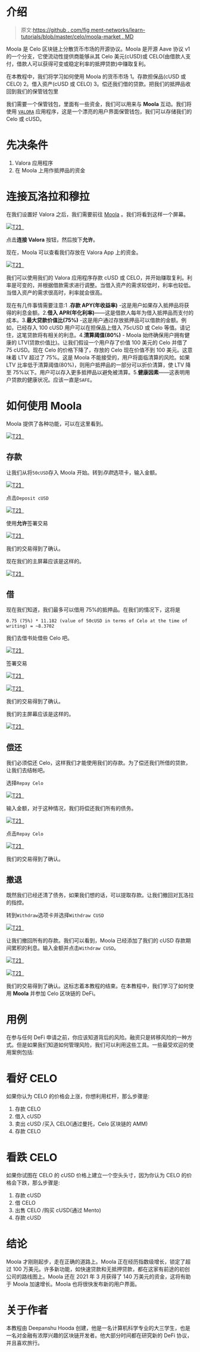 # 介绍

> 原文:[https://github . com/fig ment-networks/learn-tutorials/blob/master/celo/moola-market . MD](https://github.com/figment-networks/learn-tutorials/blob/master/celo/moola-market.md)

Moola 是 Celo 区块链上分散货币市场的开源协议。Moola 是开源 Aave 协议 v1 的一个分支，它使流动性提供商能够从其 Celo 美元(cUSD)或 CELO(由借款人支付，借款人可以获得可变或稳定利率的抵押贷款)中赚取复利。

在本教程中，我们将学习如何使用 Moola 的货币市场 1。存款担保品(cUSD 或 CELO) 2。借入资产(cUSD 或 CELO) 3。偿还我们借的贷款。把我们的抵押品收回到我们的保管钱包里

我们需要一个保管钱包，里面有一些资金，我们可以用来与 **Moola** 互动。我们将使用 [`VALORA`](https://valoraapp.com/) 应用程序，这是一个漂亮的用户界面保管钱包，我们可以存储我们的 Celo 或 cUSD。

# 先决条件

1.  Valora 应用程序
2.  在 Moola 上用作抵押品的资金

# 连接瓦洛拉和穆拉

在我们设置好 Valora 之后，我们需要前往 [Moola](https://app.moola.market/#/welcome) 。我们将看到这样一个屏幕。

[![](../Images/6a25ef60efcddf707b08d891086ef3bf.png)T2】](https://camo.githubusercontent.com/936dbbd17e41ab975ba49197b98229ea2072f18f4eeca6988a86278db6ecef36/68747470733a2f2f696d6775722e636f6d2f30726179496b342e706e67)

点击**连接 Valora** 按钮，然后按下**允许**。

现在，Moola 可以查看我们存放在 Valora App 上的资金。

[![](../Images/4500fac1517e3b4bad16e638f5b8215e.png)T2】](https://camo.githubusercontent.com/aaded9a8801a5b90feaf587fdd6c15b45fe37f262b9485079586a95a3ae5a0e4/68747470733a2f2f696d6775722e636f6d2f48584b65556c682e706e67)

我们可以使用我们的 Valora 应用程序存款 cUSD 或 CELO，并开始赚取复利。利率是可变的，并根据借款需求进行调整。当借入资产的需求较低时，利率也较低。当借入资产的需求很高时，利率就会很高。

现在有几件事情需要注意:1 .**存款 APY(年收益率)** -这是用户如果存入抵押品将获得的利息金额。2.**借入 APR(年化利率)**——这是借款人每年为借入抵押品而支付的成本。3.**最大贷款价值比(75%)** -这是用户通过存放抵押品可以借款的金额。例如，已经存入 100 cUSD 用户可以在担保品上借入 75cUSD 或 Celo 等值。请记住，这笔贷款将有相关的利息。4.**清算阈值(80%)** - Moola 始终确保用户拥有健康的 LTV(贷款价值比)。让我们假设一个用户存了价值 100 美元的 Celo 并借了 75 cUSD。现在 Celo 的价格下降了，存放的 Celo 现在价值不到 100 美元。这意味着 LTV 超过了 75%。这是 Moola 不能接受的，用户将面临清算的风险。如果 LTV 比率低于清算阈值(80%)，则用户抵押品的一部分可以折价清算，使 LTV 降至 75%以下。用户可以存入更多抵押品以避免被清算。5.**健康因素**——这表明用户贷款的健康状况。应该一直是`SAFE`。

# 如何使用 Moola

Moola 提供了各种功能，可以在这里看到。

[![](../Images/0a40ce4bf63f4262362e111faf5aa361.png)T2】](https://camo.githubusercontent.com/d97af4f2ab3c771c13660625bb5715cbb950498afcaf2465d82eacd0896f7d48/68747470733a2f2f696d6775722e636f6d2f516d6f665438312e706e67)

## 存款

让我们从将`50cUSD`存入 Moola 开始。转到*存款*选项卡，输入金额。

[![](../Images/9de50db0e9c588f01ce63d4bc374fbf3.png)T2】](https://camo.githubusercontent.com/5995b54af0fcf3995a237c38ae366dac049f6ebbe76ed648178a805f68472e7a/68747470733a2f2f696d6775722e636f6d2f4a4743517763382e706e67)

点击`Deposit cUSD`

[![](../Images/a888e526bceab857da223a58ea1075a8.png)T2】](https://camo.githubusercontent.com/766973d7fa8796f52065c4bf5f6518682049c7a92d89c21a0d3ca3bad9e318c8/68747470733a2f2f696d6775722e636f6d2f39774167624c752e706e67)

使用**允许**签署交易

[![](../Images/82efca6e87fab923c55d9f94851e5341.png)T2】](https://camo.githubusercontent.com/fda251d1547646eee8f11ff51742aa9ab0e2cff488544a8d7513398a4d305d3d/68747470733a2f2f696d6775722e636f6d2f4974734d5877482e706e67)

我们的交易得到了确认。

现在我们的主屏幕应该是这样的。

[![](../Images/5da5ac6f3f52805b52d3eb223c37ddf2.png)T2】](https://camo.githubusercontent.com/8ac38ee461f777fd3c1e70211869b81e56cf0b39185d5f817755c2eef66d5e33/68747470733a2f2f696d6775722e636f6d2f744c69794755632e706e67)

## 借

现在我们知道，我们最多可以借用 75%的抵押品。在我们的情况下，这将是

```
0.75 (75%) * 11.182 (value of 50cUSD in terms of Celo at the time of writing) = ~8.3702 
```

我们去借书处借些 Celo 吧。

[![](../Images/e76b0e8fa08d4ead42eaad198beafff3.png)T2】](https://camo.githubusercontent.com/d7101b17f3157534213a8010569494bc8360744d9fe632e9babbd9ae6f884704/68747470733a2f2f696d6775722e636f6d2f383034737739652e706e67)

签署交易

[![](../Images/01d5fbda94800722bc6273a7f8a9cee3.png)T2】](https://camo.githubusercontent.com/81d572ab915586f5c5f16c2416dcdee0814daba0847500d0d403d473be5ad579/68747470733a2f2f696d6775722e636f6d2f5175516c6848612e706e67)

[![](../Images/5cb7fe033abf16c914d6fa7797a67cbd.png)T2】](https://camo.githubusercontent.com/a42b05b797e928c3f7779a3cd7744965a22434360b5a601afca78c99a940c4b7/68747470733a2f2f696d6775722e636f6d2f594c49663652382e706e67)

我们的交易得到了确认。

我们的主屏幕应该是这样的。

[![](../Images/44aeb9042a4c80373d0bd7ef16ec9df2.png)T2】](https://camo.githubusercontent.com/6bf4d99e536ff55b2671b2bfdcd9f44b6ceb8ef7cfb6eaeb53dd131086bb7cba/68747470733a2f2f696d6775722e636f6d2f334b526f5773412e706e67)

## 偿还

我们必须偿还 Celo，这样我们才能使用我们的存款。为了偿还我们所借的贷款，让我们去结帐吧。

选择`Repay Celo`

[![](../Images/630d78aaf2a1500baec302213edbebdb.png)T2】](https://camo.githubusercontent.com/70a4f2d08368e57fa3e8b514dc3d3dd7c9d70a23c47e8fbc1d0f4ee1f7899678/68747470733a2f2f696d6775722e636f6d2f6634414c426b6d2e706e67)

输入金额，对于这种情况，我们将偿还我们所有的债务。

[![](../Images/19705b26aa641b643edede7fac8e5df4.png)T2】](https://camo.githubusercontent.com/0eeef152234ed6d0c646c80c451b616a48e7746d56851fa05b7e5e8d214773b7/68747470733a2f2f696d6775722e636f6d2f4c4649356d74372e706e67)

点击`Repay Celo`

[![](../Images/0be078b052a04bd655adf81f341c8118.png)T2】](https://camo.githubusercontent.com/49e0ae6d99ef1e9c3e587ac1b627e485c35476752cfd9670ad3ecb27667644cf/68747470733a2f2f696d6775722e636f6d2f4b466c7850346e2e706e67)

我们的交易得到了确认。

## 撤退

既然我们已经还清了债务，如果我们想的话，可以提取存款。让我们撤回对瓦洛拉的指控。

转到`Withdraw`选项卡并选择`Withdraw CUSD`

[![](../Images/6668e5827ba7f2a07b91d10a767fa58f.png)T2】](https://camo.githubusercontent.com/714671aead632bf051f9e98e7ea8c1f520a672b5ed510f5b8d318af76cf64019/68747470733a2f2f696d6775722e636f6d2f737163345377312e706e67)

让我们撤回所有的存款。我们可以看到，Moola 已经添加了我们的 cUSD 存款期间累积的利息。输入金额并点击`Withdraw CUSD`。

[![](../Images/5bd7e20f106b0871d9fd4c6b11d0f2d0.png)T2】](https://camo.githubusercontent.com/9ef87707b863e553df22c98399ca406a7250c9b2ad4293be143c84e31f8d3a43/68747470733a2f2f696d6775722e636f6d2f50464168734e7a2e706e67)

[![](../Images/647a3fa6b0ada96053261005904d61e6.png)T2】](https://camo.githubusercontent.com/d1b37ebd09a680dbf0f44c7b60e3df59465ba737e8abab48bd64c3cc9539c898/68747470733a2f2f696d6775722e636f6d2f6f3679456265432e706e67)

我们的交易得到了确认。这标志着本教程的结束。在本教程中，我们学习了如何使用 **Moola** 并参加 Celo 区块链的 DeFi。

# 用例

在参与任何 DeFi 申请之前，你应该知道背后的风险。融资只是转移风险的一种方式。但是如果我们知道如何管理风险，我们可以利用这些工具。一些最受欢迎的使用案例包括:

# 看好 CELO

如果你认为 CELO 的价格会上涨，你想利用杠杆，那么步骤是:

1.  存款 CELO
2.  借入 cUSD
3.  卖出 cUSD /买入 CELO(通过曼托，Celo 区块链的 AMM)
4.  存款 CELO

# 看跌 CELO

如果你试图在 CELO 的 cUSD 价格上建立一个空头头寸，因为你认为 CELO 的价格会下跌，那么步骤是:

1.  存款 cUSD
2.  借 CELO
3.  出售 CELO /购买 cUSD(通过 Mento)
4.  存款 cUSD

# 结论

Moola 才刚刚起步，走在正确的道路上。Moola 正在经历指数级增长，锁定了超过 100 万美元。许多新功能，如快速贷款和无抵押贷款，都在这家有前途的初创公司的路线图上。Moola 还在 2021 年 3 月获得了 140 万美元的资金，这将有助于 Moola 加速增长。Moola 也将很快发布新的用户界面。

# 关于作者

本教程由 Deepanshu Hooda 创建，他是一名计算机科学专业的大三学生，也是一名对金融有浓厚兴趣的区块链开发者。他大部分时间都在研究新的 DeFi 协议，并且喜欢旅行。